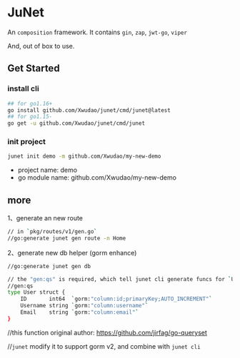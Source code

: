 # JuNet

An `composition` framework. It contains `gin`, `zap`, `jwt-go`, `viper`

And, out of box to use.

## Get Started

### install cli

```bash
## for go1.16+
go install github.com/Xwudao/junet/cmd/junet@latest
## for go1.15-
go get -u github.com/Xwudao/junet/cmd/junet
```

### init project

```bash
junet init demo -m github.com/Xwudao/my-new-demo
```

- project name: demo
- go module name: github.com/Xwudao/my-new-demo

## more

1、generate an new route

```bash
// in `pkg/routes/v1/gen.go`
//go:generate junet gen route -n Home
```

2、generate new db helper (gorm enhance)

```bash
//go:generate junet gen db

// the "gen:qs" is required, which tell junet cli generate funcs for `User`
//gen:qs
type User struct {
	ID       int64  `gorm:"column:id;primaryKey;AUTO_INCREMENT"`
	Username string `gorm:"column:username"`
	Email    string `gorm:"column:email"`
}
```

//this function original author: https://github.com/jirfag/go-queryset

//`junet` modify it to support gorm v2, and combine with `junet cli`